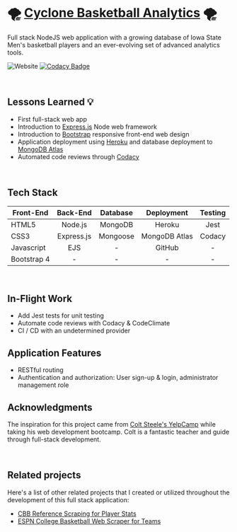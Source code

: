 # :tornado: [Cyclone Basketball Analytics](http://cycloneanalytics.herokuapp.com/) :tornado:

Full stack NodeJS web application with a growing database of Iowa State Men's basketball players and an ever-evolving set of advanced analytics tools.

![Website](https://img.shields.io/website?down_color=red&down_message=offline&up_color=brightgreen&up_message=online&url=https%3A%2F%2Fcycloneanalytics.herokuapp.com)
[![Codacy Badge](https://app.codacy.com/project/badge/Grade/c76fdc8c5b7c44c28af5cb68360639bd)](https://www.codacy.com/gh/tylersul/express-cyclone-analytics-web-app/dashboard?utm_source=github.com&amp;utm_medium=referral&amp;utm_content=tylersul/express-cyclone-analytics-web-app&amp;utm_campaign=Badge_Grade)

&nbsp;
&nbsp;
&nbsp;
&nbsp;

## Lessons Learned :bulb:
- First full-stack web app
- Introduction to [Express.js](https://expressjs.com/) Node web framework
- Introduction to [Bootstrap](https://getbootstrap.com/) responsive front-end web design
- Application deployment using [Heroku](https://www.heroku.com/) and database deployment to [MongoDB Atlas](https://www.mongodb.com/cloud/atlas)
- Automated code reviews through [Codacy](https://app.codacy.com/gh/tylersul/express-cyclone-analytics-web-app/dashboard?branch=master)

&nbsp;
&nbsp;

## Tech Stack
| Front-End     | Back-End      | Database  | Deployment    | Testing    |
| ------------- |:-------------:|:---------:|:-------------:|:----------:|
| HTML5         | Node.js       | MongoDB   | Heroku        | Jest       |
| CSS3          | Express.js    | Mongoose  | MongoDB Atlas | Codacy     |
| Javascript    | EJS           | -         | GitHub        | -          |
| Bootstrap 4   | -             | -         | -             | -          |

&nbsp;
&nbsp;

## In-Flight Work
- Add Jest tests for unit testing
- Automate code reviews with Codacy & CodeClimate
- CI / CD with an undetermined provider

## Application Features
- RESTful routing
- Authentication and authorization: User sign-up & login, administrator management role



## Acknowledgments
The inspiration for this project came from [Colt Steele's YelpCamp](https://github.com/Colt/yelp-camp-refactored) while taking his web development bootcamp.  Colt is a fantastic teacher and guide through full-stack development.

&nbsp;
&nbsp;

## Related projects

Here's a list of other related projects that I created or utilized throughout the development of this full stack application:

- [CBB Reference Scraping for Player Stats](https://github.com/tylersul/js-cbb-web-scraper)
- [ESPN College Basketball Web Scraper for Teams](https://github.com/tylersul/js-espn-cbb-scraper)
